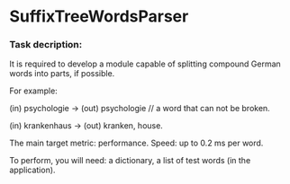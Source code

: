 # SuffixTreeWordsParser
### Task decription:
It is required to develop a module capable of splitting compound German words into parts, if possible.

For example:

(in) psychologie -> (out) psychologie // a word that can not be broken.

(in) krankenhaus -> (out) kranken, house.

The main target metric: performance.
Speed: up to 0.2 ms per word.

To perform, you will need: a dictionary, a list of test words (in the application).
